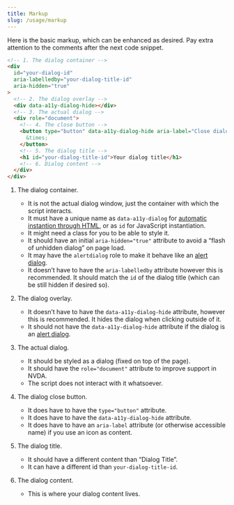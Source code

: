 ```yaml
---
title: Markup
slug: /usage/markup
---
```


Here is the basic markup, which can be enhanced as desired. Pay extra attention to the comments after the next code snippet.

```html
<!-- 1. The dialog container -->
<div
  id="your-dialog-id"
  aria-labelledby="your-dialog-title-id"
  aria-hidden="true"
>
  <!-- 2. The dialog overlay -->
  <div data-a11y-dialog-hide></div>
  <!-- 3. The actual dialog -->
  <div role="document">
    <!-- 4. The close button -->
    <button type="button" data-a11y-dialog-hide aria-label="Close dialog">
      &times;
    </button>
    <!-- 5. The dialog title -->
    <h1 id="your-dialog-title-id">Your dialog title</h1>
    <!-- 6. Dialog content -->
  </div>
</div>
```

1. The dialog container.

   - It is not the actual dialog window, just the container with which the script interacts.
   - It must have a unique name as `data-a11y-dialog` for [automatic instantion through HTML](usage.instantiation.md), or as `id` for JavaScript instantiation.
   - It might need a class for you to be able to style it.
   - It should have an initial `aria-hidden="true"` attribute to avoid a “flash of unhidden dialog” on page load.
   - It may have the `alertdialog` role to make it behave like an [alert dialog](advanced.alert_dialog.md).
   - It doesn’t have to have the `aria-labelledby` attribute however this is recommended. It should match the `id` of the dialog title (which can be still hidden if desired so).

2. The dialog overlay.

   - It doesn’t have to have the `data-a11y-dialog-hide` attribute, however this is recommended. It hides the dialog when clicking outside of it.
   - It should not have the `data-a11y-dialog-hide` attribute if the dialog is an [alert dialog](advanced.alert_dialog.md).

3. The actual dialog.

   - It should be styled as a dialog (fixed on top of the page).
   - It should have the `role="document"` attribute to improve support in NVDA.
   - The script does not interact with it whatsoever.

4. The dialog close button.

   - It does have to have the `type="button"` attribute.
   - It does have to have the `data-a11y-dialog-hide` attribute.
   - It does have to have an `aria-label` attribute (or otherwise accessible name) if you use an icon as content.

5. The dialog title.

   - It should have a different content than “Dialog Title”.
   - It can have a different id than `your-dialog-title-id`.

6. The dialog content.

   - This is where your dialog content lives.
